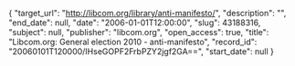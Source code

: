 {
  "target_url": "http://libcom.org/library/anti-manifesto/", 
  "description": "", 
  "end_date": null, 
  "date": "2006-01-01T12:00:00", 
  "slug": 43188316, 
  "subject": null, 
  "publisher": "libcom.org", 
  "open_access": true, 
  "title": "Libcom.org: General election 2010 - anti-manifesto", 
  "record_id": "20060101T120000/IHseGOPF2FrbPZY2jgf2GA==", 
  "start_date": null
}

